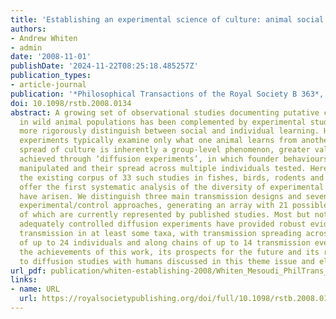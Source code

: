 ```yaml
---
title: 'Establishing an experimental science of culture: animal social diffusion experiments'
authors:
- Andrew Whiten
- admin
date: '2008-11-01'
publishDate: '2024-11-22T08:25:18.485257Z'
publication_types:
- article-journal
publication: '*Philosophical Transactions of the Royal Society B 363*, 3477-3488'
doi: 10.1098/rstb.2008.0134
abstract: A growing set of observational studies documenting putative cultural variations
  in wild animal populations has been complemented by experimental studies that can
  more rigorously distinguish between social and individual learning. However, these
  experiments typically examine only what one animal learns from another. Since the
  spread of culture is inherently a group-level phenomenon, greater validity can be
  achieved through ‘diffusion experiments’, in which founder behaviours are experimentally
  manipulated and their spread across multiple individuals tested. Here we review
  the existing corpus of 33 such studies in fishes, birds, rodents and primates and
  offer the first systematic analysis of the diversity of experimental designs that
  have arisen. We distinguish three main transmission designs and seven different
  experimental/control approaches, generating an array with 21 possible cells, 15
  of which are currently represented by published studies. Most but not all of the
  adequately controlled diffusion experiments have provided robust evidence for cultural
  transmission in at least some taxa, with transmission spreading across populations
  of up to 24 individuals and along chains of up to 14 transmission events. We survey
  the achievements of this work, its prospects for the future and its relationship
  to diffusion studies with humans discussed in this theme issue and elsewhere.
url_pdf: publication/whiten-establishing-2008/Whiten_Mesoudi_PhilTrans_2008.pdf
links:
- name: URL
  url: https://royalsocietypublishing.org/doi/full/10.1098/rstb.2008.0134
---
```

